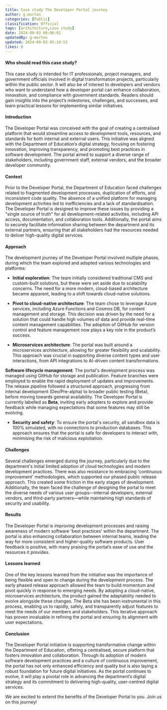 ```yaml
---
title: Case study The Developer Portal journey
author: g-morton
categories: [Public]
classification: Official
tags: [architecture,case study]
date: 2024-09-03 00:06:01 
updatedBy: g-morton
updated: 2024-09-03 05:19:53 
likes: 0
---
```


#### Who should read this case study?
This case study is intended for IT professionals, project managers, and government officials involved in digital transformation projects, particularly within the public sector. It will also be of interest to developers and vendors who want to understand how a developer portal can enhance collaboration, innovation, and compliance with government standards. Readers should gain insights into the project’s milestones, challenges, and successes, and learn practical lessons for implementing similar initiatives.

#### Introduction
The Developer Portal was conceived with the goal of creating a centralised platform that would streamline access to development tools, resources, and standards for both internal and external users. This initiative was aligned with the Department of Education’s digital strategy, focusing on fostering innovation, improving transparency, and promoting best practices in software development. The portal aimed to support a diverse range of stakeholders, including government staff, external vendors, and the broader developer community.

#### Context
Prior to the Developer Portal, the Department of Education faced challenges related to fragmented development processes, duplication of efforts, and inconsistent code quality. The absence of a unified platform for managing development activities led to inefficiencies and a lack of standardisation. The Developer Portal is designed to improve these issues by providing a "single source of truth" for all development-related activities, including API access, documentation, and collaboration tools. Additionally, the portal aims to securely facilitate information sharing between the department and its external partners, ensuring that all stakeholders had the resources needed to deliver high-quality digital services.

#### Approach
The development journey of the Developer Portal involved multiple phases, during which the team explored and adopted various technologies and platforms:

- **Initial exploration**: The team initially considered traditional CMS and custom-built solutions, but these were set aside due to scalability concerns. The need for a more modern, cloud-based architecture became apparent, leading to a shift towards cloud-native solutions.

- **Pivot to cloud-native architecture**: The team chose to leverage Azure services, including Azure Functions and Cosmos DB, for content management and storage. This decision was driven by the need for a solution that could handle high volumes of data and provide real-time content management capabilities. The adoption of GitHub for version control and feature management now plays a key role in the product’s success.

- **Microservices architecture**: The portal was built around a microservices architecture, allowing for greater flexibility and scalability. This approach was crucial in supporting diverse content types and user interactions, from API integrations to AI-driven content transformations.

**Software lifecycle management**: The portal's development process was managed using GitHub for storage and publication. Feature branches were employed to enable the rapid deployment of updates and improvements. The release pipeline followed a structured approach, progressing from internal development (Dev/Pre-alpha) to broader public testing (Beta), before moving towards general availability. The Developer Portal is currently labelled as **Beta**, inviting early adopters to explore and provide feedback while managing expectations that some features may still be evolving.

- **Security and safety**: To ensure the portal's security, all sandbox data is 100% simulated, with no connections to production databases. This approach ensures that the portal is safe for developers to interact with, minimising the risk of malicious exploitation.

#### Challenges
Several challenges emerged during the journey, particularly due to the department's initial limited adoption of cloud technologies and modern development practices. There was also resistance to embracing 'continuous improvement' methodologies, which supported our phased public release approach. This created some friction in the early stages of development. Additionally, the team faced the challenge of designing the portal to meet the diverse needs of various user groups—internal developers, external vendors, and third-party partners—while maintaining high standards of security and usability.

#### Results
The Developer Portal is improving development processes and raising awareness of modern software 'best practices' within the department. The portal is also enhancing collaboration between internal teams, leading the way for more consistent and higher-quality software products. User feedback is positive, with many praising the portal’s ease of use and the resources it provides.

#### Lessons learned
One of the key lessons learned from the initiative was the importance of being flexible and open to change during the development process. The early phased release approach allowed the team to build momentum and pivot quickly in response to emerging needs. By adopting a cloud-native, microservices architecture, the product gained the adaptability needed to evolve alongside these changes. The Beta site has been instrumental in this process, enabling us to rapidly, safely, and transparently adjust features to meet the needs of our members and stakeholders. This iterative approach has proven invaluable in refining the portal and ensuring its alignment with user expectations.

#### Conclusion
The Developer Portal initiative is supporting transformative change within the Department of Education, offering a centralised, secure platform that fosters innovation and collaboration. Through its adoption of modern software development practices and a culture of continuous improvement, the portal has not only enhanced efficiency and quality but is also laying a robust foundation for future digital initiatives. As the portal continues to evolve, it will play a pivotal role in advancing the department’s digital strategy and its commitment to delivering high-quality, user-centred digital services.

We are excited to extend the benefits of the Developer Portal to you.
Join us on this journey!